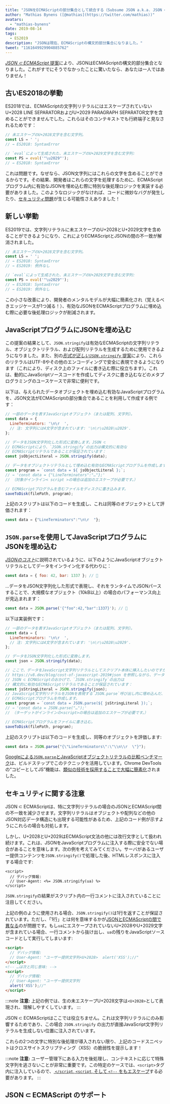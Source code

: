 ```yaml
---
title: "JSONをECMAScriptの部分集合として統合する（Subsume JSON a.k.a. JSON ⊂ ECMAScript）"
author: "Mathias Bynens ([@mathias](https://twitter.com/mathias))"
avatars: 
  - "mathias-bynens"
date: 2019-08-14
tags: 
  - ES2019
description: "JSONは現在、ECMAScriptの構文的部分集合になりました。"
tweet: "1161649929904885762"
---
```

[_JSON ⊂ ECMAScript_ 提案](https://github.com/tc39/proposal-json-superset)により、JSONはECMAScriptの構文的部分集合となりました。これがすでにそうでなかったことに驚いたなら、あなたは一人ではありません！

## 古いES2018の挙動

ES2018では、ECMAScriptの文字列リテラルにはエスケープされていないU+2028 LINE SEPARATORおよびU+2029 PARAGRAPH SEPARATOR文字を含めることができませんでした。これらはそのコンテキストでも行終端子と見なされるためです：

```js
// 未エスケープのU+2028文字を含む文字列。
const LS = ' ';
// → ES2018: SyntaxError

// `eval`によって生成された、未エスケープのU+2029文字を含む文字列:
const PS = eval('"\u2029"');
// → ES2018: SyntaxError
```

これは問題です。なぜなら、JSON文字列にはこれらの文字を含めることができるからです。その結果、開発者はこれらの文字を処理するために、ECMAScriptプログラム内に有効なJSONを埋め込む際に特別な後処理ロジックを実装する必要がありました。このようなロジックがなければ、コードに微妙なバグが発生したり、[セキュリティ問題](#security)が生じる可能性さえありました！

<!--truncate-->
## 新しい挙動

ES2019では、文字列リテラルに未エスケープのU+2028とU+2029文字を含めることができるようになり、これによりECMAScriptとJSONの間の不一致が解消されました。

```js
// 未エスケープのU+2028文字を含む文字列。
const LS = ' ';
// → ES2018: SyntaxError
// → ES2019: 例外なし

// `eval`によって生成された、未エスケープのU+2029文字を含む文字列:
const PS = eval('"\u2029"');
// → ES2018: SyntaxError
// → ES2019: 例外なし
```

この小さな改善により、開発者のメンタルモデルが大幅に簡素化され（覚えるべきエッジケースが1つ減る！）、有効なJSONをECMAScriptプログラムに埋め込む際に必要な後処理ロジックが削減されます。

## JavaScriptプログラムにJSONを埋め込む

この提案の結果として、`JSON.stringify`は有効なECMAScriptの文字列リテラル、オブジェクトリテラル、および配列リテラルを生成するために使用できるようになりました。また、別の[_形式が正しい`JSON.stringify`_ 提案](/features/well-formed-json-stringify)により、これらのリテラルはUTF-8やその他のエンコーディングで安全に表現できるようになります（これにより、ディスク上のファイルに書き込む際に役立ちます）。これは、動的にJavaScriptソースコードを作成してディスクに書き込むなどのメタプログラミングのユースケースで非常に便利です。

以下は、与えられたデータオブジェクトを埋め込む有効なJavaScriptプログラムを、JSON文法がECMAScriptの部分集合であることを利用して作成する例です：

```js
// 一部のデータを表すJavaScriptオブジェクト（または配列、文字列）。
const data = {
  LineTerminators: '\n\r  ',
  // 注: 文字列には4文字が含まれています: '\n\r\u2028\u2029'.
};

// データをJSON文字列化した形式に変換します。JSON ⊂
// ECMAScriptにより、`JSON.stringify`の出力は構文的に有効な
// ECMAScriptリテラルであることが保証されています：
const jsObjectLiteral = JSON.stringify(data);

// データをオブジェクトリテラルとして埋め込む有効なECMAScriptプログラムを作成します。
const program = `const data = ${ jsObjectLiteral };`;
// → 'const data = {"LineTerminators":"…"};'
// （対象がインライン< script >の場合は追加のエスケープが必要です。）

// ECMAScriptプログラムを含むファイルをディスクに書き込みます。
saveToDisk(filePath, program);
```

上記のスクリプトは以下のコードを生成し、これは同等のオブジェクトとして評価されます：

```js
const data = {"LineTerminators":"\n\r  "};
```

## `JSON.parse`を使用してJavaScriptプログラムにJSONを埋め込む

[_JSONのコスト_](/blog/cost-of-javascript-2019#json)に説明されているように、以下のようにJavaScriptオブジェクトリテラルとしてデータをインライン化する代わりに：

```js
const data = { foo: 42, bar: 1337 }; // 🐌
```

…データをJSON文字列化した形式で表現し、それをランタイムでJSONパースすることで、大規模なオブジェクト（10kB以上）の場合のパフォーマンス向上が見込まれます：

```js
const data = JSON.parse('{"foo":42,"bar":1337}'); // 🚀
```

以下は実装例です：

```js
// 一部のデータを表すJavaScriptオブジェクト（または配列、文字列）。
const data = {
  LineTerminators: '\n\r  ',
  // 注: 文字列には4文字が含まれています: '\n\r\u2028\u2029'.
};

// データをJSON文字列化した形式に変換します。
const json = JSON.stringify(data);

// ここで、データをJavaScript文字列リテラルとしてスクリプト本体に挿入したいのですが
// https://v8.dev/blog/cost-of-javascript-2019#json を参照しながら、データ内の特別な文字 `"` などをエスケープします。
// JSON ⊂ ECMAScriptのおかげで、`JSON.stringify`の出力は
// 構文的に有効なECMAScriptリテラルであることが保証されています：
const jsStringLiteral = JSON.stringify(json);
// JavaScript文字列リテラルをJSONを表現する`JSON.parse`呼び出し内に埋め込んだ、有効な
// ECMAScriptプログラムを作成します。
const program = `const data = JSON.parse(${ jsStringLiteral });`;
// → 'const data = JSON.parse("…");'
// （ターゲットがインラインの<script>の場合は追加のエスケープが必要です。）

// ECMAScriptプログラムをファイルに書き込む。
saveToDisk(filePath, program);
```

上記のスクリプトは以下のコードを生成し、同等のオブジェクトを評価します:

```js
const data = JSON.parse("{\"LineTerminators\":\"\\n\\r  \"}");
```

[Googleによる`JSON.parse`とJavaScriptオブジェクトリテラルの比較ベンチマーク](https://github.com/GoogleChromeLabs/json-parse-benchmark)は、ビルドステップでこのテクニックを活用しています。Chrome DevToolsの“コピーとしてJS”機能は、[類似の技術を採用することで大幅に簡素化](https://chromium-review.googlesource.com/c/chromium/src/+/1464719/9/third_party/blink/renderer/devtools/front_end/elements/DOMPath.js)されました。

## セキュリティに関する注意

JSON ⊂ ECMAScriptは、特に文字列リテラルの場合のJSONとECMAScript間の不一致を減少させます。文字列リテラルはオブジェクトや配列などの他のJSON対応データ構造にも出現する可能性があるため、上記のコード例が示すようにこれらの場合も対処します。

しかし、U+2028とU+2029はECMAScript文法の他には改行文字として扱われ続けます。これは、JSONをJavaScriptプログラムに注入する際に安全でない場合があることを意味します。次の例を考えてみてください。サーバがあるユーザー提供コンテンツを`JSON.stringify()`で処理した後、HTMLレスポンスに注入する場合です:

```ejs
<script>
  // デバッグ情報:
  // User-Agent: <%= JSON.stringify(ua) %>
</script>
```

`JSON.stringify`の結果がスクリプト内の一行コメントに注入されていることに注目してください。

上記の例のように使用される場合、`JSON.stringify()`は1行を返すことが保証されています。ただし、「1行」とは何を意味するかが[JSONとECMAScriptの間で異なる](https://speakerdeck.com/mathiasbynens/hacking-with-unicode?slide=136)のが問題です。もし`ua`にエスケープされていないU+2028やU+2029文字が含まれている場合、一行コメントから抜け出し、`ua`の残りをJavaScriptソースコードとして実行してしまいます:

```html
<script>
  // デバッグ情報:
  // User-Agent: "ユーザー提供文字列<U+2028>  alert('XSS');//"
</script>
<!-- …は次と同じ意味: -->
<script>
  // デバッグ情報:
  // User-Agent: "ユーザー提供文字列
  alert('XSS');//"
</script>
```

:::note
**注意:** 上記の例では、生の未エスケープU+2028文字は`<U+2028>`として表現され、理解しやすくしています。
:::

JSON ⊂ ECMAScriptはここでは役立ちません。これは文字列リテラルにのみ影響するためであり、この場合 `JSON.stringify` の出力が直接JavaScript文字列リテラルを生成しない位置に注入されています。

これらの2つの文字に特別な後処理が導入されない限り、上記のコードスニペットはクロスサイトスクリプティング（XSS）の脆弱性を提示します！

:::note
**注意:** ユーザー管理下にある入力を後処理し、コンテキストに応じて特殊文字列を逃さないことが非常に重要です。この特定のケースでは、`<script>`タグ内に注入しているので、[ `</script`, `<script`, そして `<!-​-` をもエスケープ](https://mathiasbynens.be/notes/etago#recommendations)する必要があります。
:::

## JSON ⊂ ECMAScript のサポート

<feature-support chrome="66 /blog/v8-release-66#json-ecmascript"
                 firefox="yes"
                 safari="yes"
                 nodejs="10"
                 babel="yes https://github.com/babel/babel/tree/master/packages/babel-plugin-proposal-json-strings"></feature-support>
